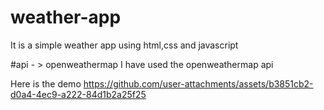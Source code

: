 # weather-app
It is a simple weather app using html,css and javascript

#api - > openweathermap
I have used the openweathermap api 

Here is the demo 
https://github.com/user-attachments/assets/b3851cb2-d0a4-4ec9-a222-84d1b2a25f25



